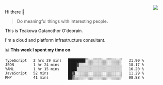 <img align="right" src="https://github-readme-stats.vercel.app/api?username=Teakowa&show_icons=true&icon_color=2f80ed&text_color=718096&bg_color=ffffff&hide_title=true" />

Hi there 👋

> Do meaningful things with interesting people.

This is Teakowa Gatanothor O'deorain.

I'm a cloud and platform infrastructure consultant.

📊 **This week I spent my time on**
<!--START_SECTION:waka-->
```text
TypeScript   2 hrs 29 mins   ████████░░░░░░░░░░░░░░░░░   31.90 % 
JSON         1 hr 24 mins    ████▓░░░░░░░░░░░░░░░░░░░░   18.17 % 
YAML         1 hr 15 mins    ████░░░░░░░░░░░░░░░░░░░░░   16.20 % 
JavaScript   52 mins         ██▓░░░░░░░░░░░░░░░░░░░░░░   11.29 % 
PHP          41 mins         ██▒░░░░░░░░░░░░░░░░░░░░░░   08.88 % 
```
<!--END_SECTION:waka-->
